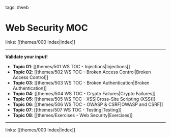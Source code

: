 tags: #web

# Web Security MOC

links: [[themes/000 Index|Index]]

---

**Validate your input!**

- **Topic 01**: [[themes/501 WS TOC - Injections|Injections]]
- **Topic 02**: [[themes/502 WS TOC - Broken Access Control|Broken Access Control]]
- **Topic 03**: [[themes/503 WS TOC - Broken Authentication|Broken Authentication]]
- **Topic 04**: [[themes/504 WS TOC - Crypto Failures|Crypto Failures]]
- **Topic 05**: [[themes/505 WS TOC - XSS|Cross-Site Scripting (XSS)]]
- **Topic 06**: [[themes/506 WS TOC - OWASP & CSRF|OWASP and CSRF]]
- **Topic 07**: [[themes/507 WS TOC - Testing|Testing]]
- **Topic 08**: [[themes/Exercises - Web Security|Exercises]]

---
links: [[themes/000 Index|Index]]